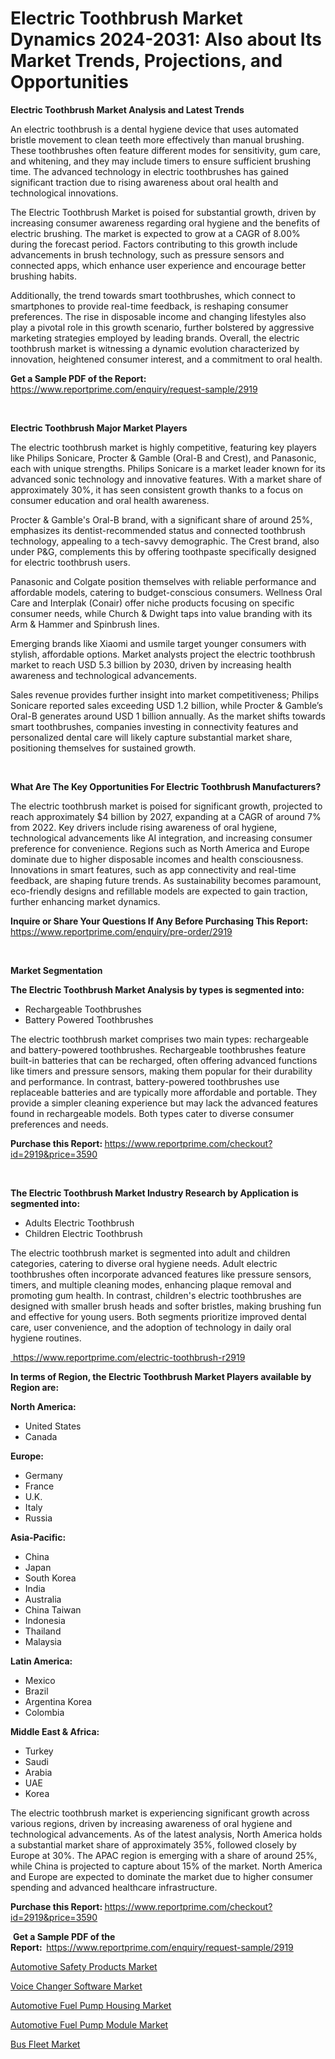 <p><h1>Electric Toothbrush Market Dynamics 2024-2031: Also about Its Market Trends, Projections, and Opportunities</h1></p><p><strong>Electric Toothbrush Market Analysis and Latest Trends</strong></p>
<p><p>An electric toothbrush is a dental hygiene device that uses automated bristle movement to clean teeth more effectively than manual brushing. These toothbrushes often feature different modes for sensitivity, gum care, and whitening, and they may include timers to ensure sufficient brushing time. The advanced technology in electric toothbrushes has gained significant traction due to rising awareness about oral health and technological innovations.</p><p>The Electric Toothbrush Market is poised for substantial growth, driven by increasing consumer awareness regarding oral hygiene and the benefits of electric brushing. The market is expected to grow at a CAGR of 8.00% during the forecast period. Factors contributing to this growth include advancements in brush technology, such as pressure sensors and connected apps, which enhance user experience and encourage better brushing habits.</p><p>Additionally, the trend towards smart toothbrushes, which connect to smartphones to provide real-time feedback, is reshaping consumer preferences. The rise in disposable income and changing lifestyles also play a pivotal role in this growth scenario, further bolstered by aggressive marketing strategies employed by leading brands. Overall, the electric toothbrush market is witnessing a dynamic evolution characterized by innovation, heightened consumer interest, and a commitment to oral health.</p></p>
<p><strong>Get a Sample PDF of the Report:&nbsp;</strong> <a href="https://www.reportprime.com/enquiry/request-sample/2919">https://www.reportprime.com/enquiry/request-sample/2919</a></p>
<p>&nbsp;</p>
<p><strong>Electric Toothbrush Major Market Players</strong></p>
<p><p>The electric toothbrush market is highly competitive, featuring key players like Philips Sonicare, Procter & Gamble (Oral-B and Crest), and Panasonic, each with unique strengths. Philips Sonicare is a market leader known for its advanced sonic technology and innovative features. With a market share of approximately 30%, it has seen consistent growth thanks to a focus on consumer education and oral health awareness.</p><p>Procter & Gamble's Oral-B brand, with a significant share of around 25%, emphasizes its dentist-recommended status and connected toothbrush technology, appealing to a tech-savvy demographic. The Crest brand, also under P&G, complements this by offering toothpaste specifically designed for electric toothbrush users.</p><p>Panasonic and Colgate position themselves with reliable performance and affordable models, catering to budget-conscious consumers. Wellness Oral Care and Interplak (Conair) offer niche products focusing on specific consumer needs, while Church & Dwight taps into value branding with its Arm & Hammer and Spinbrush lines.</p><p>Emerging brands like Xiaomi and usmile target younger consumers with stylish, affordable options. Market analysts project the electric toothbrush market to reach USD 5.3 billion by 2030, driven by increasing health awareness and technological advancements.</p><p>Sales revenue provides further insight into market competitiveness; Philips Sonicare reported sales exceeding USD 1.2 billion, while Procter & Gamble’s Oral-B generates around USD 1 billion annually. As the market shifts towards smart toothbrushes, companies investing in connectivity features and personalized dental care will likely capture substantial market share, positioning themselves for sustained growth.</p></p>
<p>&nbsp;</p>
<p><strong>What Are The Key Opportunities For Electric Toothbrush Manufacturers?</strong></p>
<p><p>The electric toothbrush market is poised for significant growth, projected to reach approximately $4 billion by 2027, expanding at a CAGR of around 7% from 2022. Key drivers include rising awareness of oral hygiene, technological advancements like AI integration, and increasing consumer preference for convenience. Regions such as North America and Europe dominate due to higher disposable incomes and health consciousness. Innovations in smart features, such as app connectivity and real-time feedback, are shaping future trends. As sustainability becomes paramount, eco-friendly designs and refillable models are expected to gain traction, further enhancing market dynamics.</p></p>
<p><strong>Inquire or Share Your Questions If Any Before Purchasing This Report:</strong> <a href="https://www.reportprime.com/enquiry/pre-order/2919">https://www.reportprime.com/enquiry/pre-order/2919</a></p>
<p>&nbsp;</p>
<p><strong>Market Segmentation</strong></p>
<p><strong>The Electric Toothbrush Market Analysis by types is segmented into:</strong></p>
<p><ul><li>Rechargeable Toothbrushes</li><li>Battery Powered Toothbrushes</li></ul></p>
<p><p>The electric toothbrush market comprises two main types: rechargeable and battery-powered toothbrushes. Rechargeable toothbrushes feature built-in batteries that can be recharged, often offering advanced functions like timers and pressure sensors, making them popular for their durability and performance. In contrast, battery-powered toothbrushes use replaceable batteries and are typically more affordable and portable. They provide a simpler cleaning experience but may lack the advanced features found in rechargeable models. Both types cater to diverse consumer preferences and needs.</p></p>
<p><strong>Purchase this Report:&nbsp;</strong><a href="https://www.reportprime.com/checkout?id=2919&price=3590">https://www.reportprime.com/checkout?id=2919&price=3590</a></p>
<p>&nbsp;</p>
<p><strong>The Electric Toothbrush Market Industry Research by Application is segmented into:</strong></p>
<p><ul><li>Adults Electric Toothbrush</li><li>Children Electric Toothbrush</li></ul></p>
<p><p>The electric toothbrush market is segmented into adult and children categories, catering to diverse oral hygiene needs. Adult electric toothbrushes often incorporate advanced features like pressure sensors, timers, and multiple cleaning modes, enhancing plaque removal and promoting gum health. In contrast, children's electric toothbrushes are designed with smaller brush heads and softer bristles, making brushing fun and effective for young users. Both segments prioritize improved dental care, user convenience, and the adoption of technology in daily oral hygiene routines.</p></p>
<p><a href="https://www.reportprime.com/electric-toothbrush-r2919">&nbsp;https://www.reportprime.com/electric-toothbrush-r2919</a></p>
<p><strong>In terms of Region, the Electric Toothbrush Market Players available by Region are:</strong></p>
<p>
    <p> <strong> North America: </strong>
        <ul>
            <li>United States</li>
            <li>Canada</li>
        </ul>
        </p> 
    <p> <strong> Europe: </strong>
        <ul>
            <li>Germany</li>
            <li>France</li>
            <li>U.K.</li>
            <li>Italy</li>
            <li>Russia</li>
        </ul>
        </p> 
    <p> <strong> Asia-Pacific: </strong>
        <ul>
            <li>China</li>
            <li>Japan</li>
            <li>South Korea</li>
            <li>India</li>
            <li>Australia</li>
            <li>China Taiwan</li>
            <li>Indonesia</li>
            <li>Thailand</li>
            <li>Malaysia</li>
        </ul>
        </p> 
    <p> <strong> Latin America: </strong>
        <ul>
            <li>Mexico</li>
            <li>Brazil</li>
            <li>Argentina Korea</li>
            <li>Colombia</li>
        </ul>
        </p> 
    <p> <strong> Middle East & Africa: </strong>
        <ul>
            <li>Turkey</li>
            <li>Saudi</li>
            <li>Arabia</li>
            <li>UAE</li>
            <li>Korea</li>
        </ul>
    </p>
    </p>
<p><p>The electric toothbrush market is experiencing significant growth across various regions, driven by increasing awareness of oral hygiene and technological advancements. As of the latest analysis, North America holds a substantial market share of approximately 35%, followed closely by Europe at 30%. The APAC region is emerging with a share of around 25%, while China is projected to capture about 15% of the market. North America and Europe are expected to dominate the market due to higher consumer spending and advanced healthcare infrastructure.</p></p>
<p><strong>Purchase this Report: </strong><a href="https://www.reportprime.com/checkout?id=2919&price=3590">https://www.reportprime.com/checkout?id=2919&price=3590</a></p>
<p>&nbsp;<strong>Get a Sample PDF of the Report:&nbsp;&nbsp;</strong><a href="https://www.reportprime.com/enquiry/request-sample/2919">https://www.reportprime.com/enquiry/request-sample/2919</a></p>
<p><strong></strong></p>
<p><p><a href="https://medium.com/@jakobeblake56/strategic-roadmap-to-success-global-automotive-safety-products-market-analysis-2024-2031-877640de4824">Automotive Safety Products Market</a></p><p><a href="https://medium.com/@jakobeblake56/voice-changer-software-market-global-market-trends-and-market-forecast-2024-2031-17ca1a8a2b0a">Voice Changer Software Market</a></p><p><a href="https://issuu.com/reportprime-2/docs/automotive-fuel-pump-housing-market_ade54d47a172eb">Automotive Fuel Pump Housing Market</a></p><p><a href="https://issuu.com/reportprime-2/docs/automotive-fuel-pump-module-market-_6805226feaa301">Automotive Fuel Pump Module Market</a></p><p><a href="https://www.linkedin.com/pulse/bus-fleet-market-overview-regional-outlook-competitive-strategies-0o8te?trackingId=S0zw72edTFSPhpv7LgxaqQ%3D%3D">Bus Fleet Market</a></p></p>